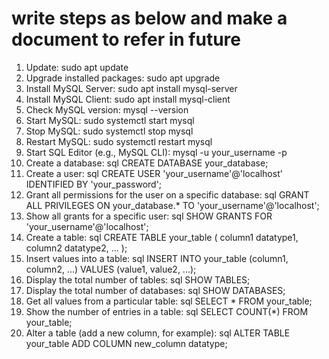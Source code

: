 # write steps as below and make a document to refer in future
1. Update:
   sudo apt update
2. Upgrade installed packages:
   sudo apt upgrade
3. Install MySQL Server:
   sudo apt install mysql-server
4. Install MySQL Client:
   sudo apt install mysql-client
5. Check MySQL version:
   mysql --version
6. Start MySQL:
   sudo systemctl start mysql
7. Stop MySQL:
   sudo systemctl stop mysql
8. Restart MySQL:
   sudo systemctl restart mysql
9. Start SQL Editor (e.g., MySQL CLI):
   mysql -u your_username -p
10. Create a database:
    sql CREATE DATABASE your_database;
11. Create a user:
    sql CREATE USER 'your_username'@'localhost' IDENTIFIED BY 'your_password';
12. Grant all permissions for the user on a specific database:
    sql GRANT ALL PRIVILEGES ON your_database.* TO 'your_username'@'localhost';
13. Show all grants for a specific user:
    sql SHOW GRANTS FOR 'your_username'@'localhost';
14. Create a table:
    sql CREATE TABLE your_table ( column1 datatype1, column2 datatype2, ... );
15. Insert values into a table:
    sql INSERT INTO your_table (column1, column2, ...) VALUES (value1, value2, ...);
16. Display the total number of tables:
    sql SHOW TABLES;
17. Display the total number of databases:
    sql SHOW DATABASES;
18. Get all values from a particular table:
    sql SELECT * FROM your_table;
19. Show the number of entries in a table:
    sql SELECT COUNT(*) FROM your_table;
20. Alter a table (add a new column, for example):
    sql ALTER TABLE your_table ADD COLUMN new_column datatype;

